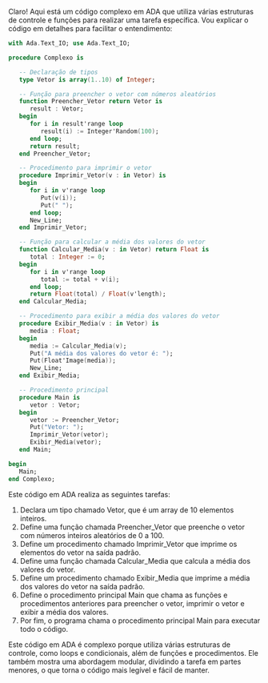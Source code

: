 Claro! Aqui está um código complexo em ADA que utiliza várias estruturas de controle e funções para realizar uma tarefa específica. Vou explicar o código em detalhes para facilitar o entendimento:

```ada
with Ada.Text_IO; use Ada.Text_IO;

procedure Complexo is

   -- Declaração de tipos
   type Vetor is array(1..10) of Integer;

   -- Função para preencher o vetor com números aleatórios
   function Preencher_Vetor return Vetor is
      result : Vetor;
   begin
      for i in result'range loop
         result(i) := Integer'Random(100);
      end loop;
      return result;
   end Preencher_Vetor;

   -- Procedimento para imprimir o vetor
   procedure Imprimir_Vetor(v : in Vetor) is
   begin
      for i in v'range loop
         Put(v(i));
         Put(" ");
      end loop;
      New_Line;
   end Imprimir_Vetor;

   -- Função para calcular a média dos valores do vetor
   function Calcular_Media(v : in Vetor) return Float is
      total : Integer := 0;
   begin
      for i in v'range loop
         total := total + v(i);
      end loop;
      return Float(total) / Float(v'length);
   end Calcular_Media;

   -- Procedimento para exibir a média dos valores do vetor
   procedure Exibir_Media(v : in Vetor) is
      media : Float;
   begin
      media := Calcular_Media(v);
      Put("A média dos valores do vetor é: ");
      Put(Float'Image(media));
      New_Line;
   end Exibir_Media;

   -- Procedimento principal
   procedure Main is
      vetor : Vetor;
   begin
      vetor := Preencher_Vetor;
      Put("Vetor: ");
      Imprimir_Vetor(vetor);
      Exibir_Media(vetor);
   end Main;

begin
   Main;
end Complexo;
```

Este código em ADA realiza as seguintes tarefas:

1. Declara um tipo chamado Vetor, que é um array de 10 elementos inteiros.
2. Define uma função chamada Preencher_Vetor que preenche o vetor com números inteiros aleatórios de 0 a 100.
3. Define um procedimento chamado Imprimir_Vetor que imprime os elementos do vetor na saída padrão.
4. Define uma função chamada Calcular_Media que calcula a média dos valores do vetor.
5. Define um procedimento chamado Exibir_Media que imprime a média dos valores do vetor na saída padrão.
6. Define o procedimento principal Main que chama as funções e procedimentos anteriores para preencher o vetor, imprimir o vetor e exibir a média dos valores.
7. Por fim, o programa chama o procedimento principal Main para executar todo o código.

Este código em ADA é complexo porque utiliza várias estruturas de controle, como loops e condicionais, além de funções e procedimentos. Ele também mostra uma abordagem modular, dividindo a tarefa em partes menores, o que torna o código mais legível e fácil de manter.